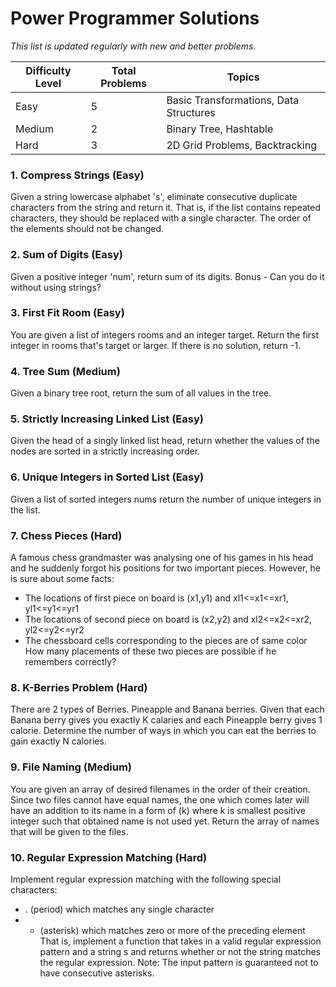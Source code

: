 # Power Programmer Solutions
*This list is updated regularly with new and better problems.*

| Difficulty Level | Total Problems | Topics |
| --- | --- | --- |
| Easy | 5 | Basic Transformations, Data Structures |
| Medium | 2 | Binary Tree, Hashtable |
| Hard | 3 | 2D Grid Problems, Backtracking |

### 1. Compress Strings (Easy)
Given a string lowercase alphabet 's', eliminate consecutive duplicate characters from the string and return it. That is, if the list contains repeated characters, they should be replaced with a single character. The order of the elements should not be changed. 

### 2. Sum of Digits (Easy)
Given a positive integer 'num', return sum of its digits. 
Bonus - Can you do it without using strings?

### 3. First Fit Room (Easy)
You are given a list of integers rooms and an integer target. Return the first integer in rooms that's target or larger. If there is no solution, return -1.

### 4. Tree Sum (Medium)
Given a binary tree root, return the sum of all values in the tree.

### 5. Strictly Increasing Linked List (Easy)
Given the head of a singly linked list head, return whether the values of the nodes are sorted in a strictly increasing order.

### 6. Unique Integers in Sorted List (Easy)
Given a list of sorted integers nums return the number of unique integers in the list.

### 7. Chess Pieces (Hard)
A famous chess grandmaster was analysing one of his games in his head and he suddenly forgot his positions for two important pieces.
However, he is sure about some facts:
- The locations of first piece on board is (x1,y1) and xl1<=x1<=xr1, yl1<=y1<=yr1
- The locations of second piece on board is (x2,y2) and xl2<=x2<=xr2, yl2<=y2<=yr2
- The chessboard cells corresponding to the pieces are of same color
How many placements of these two pieces are possible if he remembers correctly?

### 8. K-Berries Problem (Hard)
There are 2 types of Berries. Pineapple and Banana berries. Given that each Banana berry gives you exactly K calaries and each Pineapple berry gives 1 calorie. Determine the number of ways in which you can eat the berries to gain exactly N calories.

### 9. File Naming (Medium)
You are given an array of desired filenames in the order of their creation. Since two files cannot have equal names, the one which comes later will have an addition to its name in a form of (k) where k is smallest positive integer such that obtained name is not used yet. Return the array of names that will be given to the files.

### 10. Regular Expression Matching (Hard)
Implement regular expression matching with the following special characters:
- . (period) which matches any single character
- * (asterisk) which matches zero or more of the preceding element
That is, implement a function that takes in a valid regular expression pattern and a string s and returns whether or not the string matches the regular expression.
Note: The input pattern is guaranteed not to have consecutive asterisks.